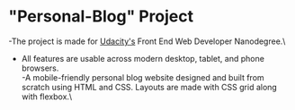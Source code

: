 # "Personal-Blog" Project
-The project is made for [Udacity's](udacity.com) Front End Web Developer Nanodegree.\
- All features are usable across modern desktop, tablet, and phone browsers.\
-A mobile-friendly personal blog website designed and built from scratch using HTML and CSS. Layouts are made with CSS grid along with flexbox.\
